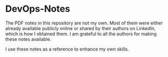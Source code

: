 # DevOps-Notes

The PDF notes in this repository are not my own. Most of them were either already available publicly online or shared by their authors on LinkedIn, which is how I obtained them. I am grateful to all the authors for making these notes available.

I use these notes as a reference to enhance my own skills.

